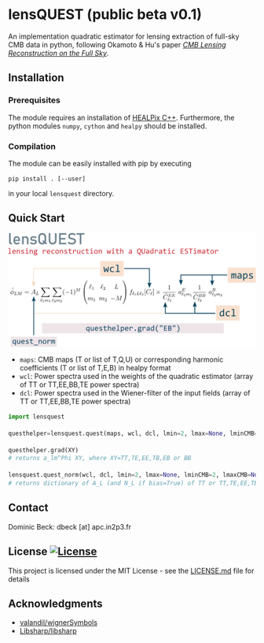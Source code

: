 # lensQUEST (public beta v0.1)
An implementation quadratic estimator for lensing extraction of full-sky CMB data in python, following Okamoto & Hu's paper [*CMB Lensing Reconstruction on the Full Sky*](https://arxiv.org/abs/astro-ph/0301031).

## Installation

### Prerequisites
The module requires an installation of [HEALPix C++](http://healpix.sourceforge.net/). Furthermore, the python modules `numpy`, `cython` and `healpy` should be installed.

### Compilation
The module can be easily installed with pip by executing
```
pip install . [--user]
```
in your local `lensquest` directory.

## Quick Start

![lensQUEST usage](https://github.com/doicbek/lensquest/blob/master/lensquest/lensquest.png)


- `maps`: CMB maps (T or list of T,Q,U) or corresponding harmonic coefficients (T or list of T,E,B) in healpy format
- `wcl`: Power spectra used in the weights of the quadratic estimator (array of TT or TT,EE,BB,TE power spectra)
- `dcl`: Power spectra used in the Wiener-filter of the input fields (array of TT or TT,EE,BB,TE power spectra)


```python
import lensquest

questhelper=lensquest.quest(maps, wcl, dcl, lmin=2, lmax=None, lminCMB=2, lmaxCMB=None)

questhelper.grad(XY)
# returns a_lm^Phi XY, where XY=TT,TE,EE,TB,EB or BB

lensquest.quest_norm(wcl, dcl, lmin=2, lmax=None, lminCMB=2, lmaxCMB=None, bias=False)
# returns dictionary of A_L (and N_L if bias=True) of TT or TT,TE,EE,TB,EB
```

## Contact
Dominic Beck: dbeck [at] apc.in2p3.fr

## License [![License](http://img.shields.io/:license-mit-blue.svg?style=flat-square)](http://badges.mit-license.org)
This project is licensed under the MIT License - see the [LICENSE.md](LICENSE.md) file for details

## Acknowledgments
- [valandil/wignerSymbols](https://github.com/valandil/wignerSymbols)
- [Libsharp/libsharp](https://github.com/Libsharp/libsharp)
